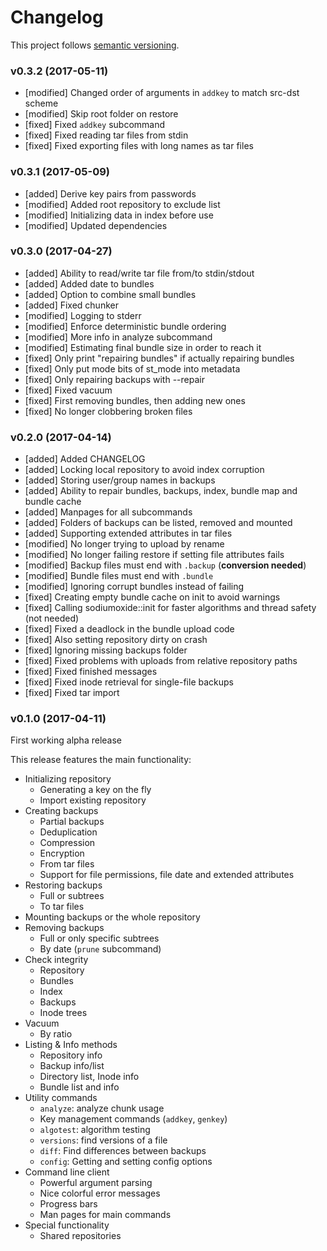 # Changelog

This project follows [semantic versioning](http://semver.org).


### v0.3.2 (2017-05-11)
* [modified] Changed order of arguments in `addkey` to match src-dst scheme
* [modified] Skip root folder on restore
* [fixed] Fixed `addkey` subcommand
* [fixed] Fixed reading tar files from stdin
* [fixed] Fixed exporting files with long names as tar files


### v0.3.1 (2017-05-09)
* [added] Derive key pairs from passwords
* [modified] Added root repository to exclude list
* [modified] Initializing data in index before use
* [modified] Updated dependencies


### v0.3.0 (2017-04-27)
* [added] Ability to read/write tar file from/to stdin/stdout
* [added] Added date to bundles
* [added] Option to combine small bundles
* [added] Fixed chunker
* [modified] Logging to stderr
* [modified] Enforce deterministic bundle ordering
* [modified] More info in analyze subcommand
* [modified] Estimating final bundle size in order to reach it
* [fixed] Only print "repairing bundles" if actually repairing bundles
* [fixed] Only put mode bits of st_mode into metadata
* [fixed] Only repairing backups with --repair
* [fixed] Fixed vacuum
* [fixed] First removing bundles, then adding new ones
* [fixed] No longer clobbering broken files


### v0.2.0 (2017-04-14)
* [added] Added CHANGELOG
* [added] Locking local repository to avoid index corruption
* [added] Storing user/group names in backups
* [added] Ability to repair bundles, backups, index, bundle map and bundle cache
* [added] Manpages for all subcommands
* [added] Folders of backups can be listed, removed and mounted
* [added] Supporting extended attributes in tar files
* [modified] No longer trying to upload by rename
* [modified] No longer failing restore if setting file attributes fails
* [modified] Backup files must end with `.backup` (**conversion needed**)
* [modified] Bundle files must end with `.bundle`
* [modified] Ignoring corrupt bundles instead of failing
* [fixed] Creating empty bundle cache on init to avoid warnings
* [fixed] Calling sodiumoxide::init for faster algorithms and thread safety (not needed)
* [fixed] Fixed a deadlock in the bundle upload code
* [fixed] Also setting repository dirty on crash
* [fixed] Ignoring missing backups folder
* [fixed] Fixed problems with uploads from relative repository paths
* [fixed] Fixed finished messages
* [fixed] Fixed inode retrieval for single-file backups
* [fixed] Fixed tar import


### v0.1.0 (2017-04-11)
First working alpha release

This release features the main functionality:
* Initializing repository
  - Generating a key on the fly
  - Import existing repository
* Creating backups
  - Partial backups
  - Deduplication
  - Compression
  - Encryption
  - From tar files
  - Support for file permissions, file date and extended attributes
* Restoring backups
  - Full or subtrees
  - To tar files
* Mounting backups or the whole repository
* Removing backups
  - Full or only specific subtrees
  - By date (`prune` subcommand)
* Check integrity
  - Repository
  - Bundles
  - Index
  - Backups
  - Inode trees
* Vacuum
  - By ratio
* Listing & Info methods
  - Repository info
  - Backup info/list
  - Directory list, Inode info
  - Bundle list and info
* Utility commands
  - `analyze`: analyze chunk usage
  - Key management commands (`addkey`, `genkey`)
  - `algotest`: algorithm testing
  - `versions`: find versions of a file
  - `diff`: Find differences between backups
  - `config`: Getting and setting config options
* Command line client
  - Powerful argument parsing
  - Nice colorful error messages
  - Progress bars
  - Man pages for main commands
* Special functionality
  - Shared repositories
